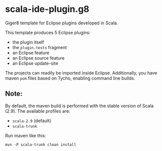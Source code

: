 scala-ide-plugin.g8
===================

Giger8 template for Eclipse plugins developed in Scala.

This template produces 5 Eclipse plugins:

* the plugin itself
* the `plugin.tests` fragment
* an Eclipse feature
* an Eclipse source feature
* an Eclipse update-site

The projects can readily be imported inside Eclipse. Additionally, you have maven `pom` files
based on Tycho, enabling command line builds.

## Note:

By default, the maven build is performed with the stable version of Scala (2.9).
The available profiles are:

* `scala-2.9` (default)
* `scala-trunk`

Run maven like this:

    mvn -P scala-trunk clean install
